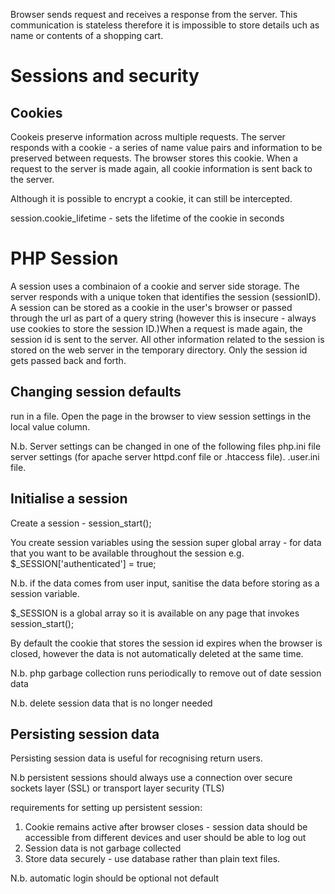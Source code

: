 Browser sends request and receives a response from the server. This communication is stateless therefore it is impossible to store details uch as name or contents of a 
shopping cart.

Sessions and security
=========================

Cookies
--------
Cookeis preserve information across multiple requests.  The server responds with a cookie - a series of name value pairs and information to be preserved between requests. 
The browser stores this cookie. When a request to the server is made again, all cookie information is sent back to the server. 

Although it is possible to encrypt a cookie, it can still be intercepted.

session.cookie_lifetime - sets the lifetime of the cookie in seconds

PHP Session
=============
A session uses a combinaion of a cookie and server side storage.  The server responds with a unique token that identifies the session (sessionID).
A session can be stored as a cookie in the user's browser or passed through the url as part of a query string (however this is insecure - always use cookies 
to store the session ID.)When a request is made again, the session id is sent to the server.  All other information related to the session is stored on the 
web server in the temporary directory.  Only the session id gets passed back and forth.

Changing session defaults
--------------------------
run <?php php info(); ?> in a file.  Open the page in the browser to view session settings in the local value column.

N.b. Server settings can be changed in one of the following files php.ini file server settings (for apache server httpd.conf file or .htaccess file). .user.ini file.

Initialise a session
--------------------
Create a session - session_start();

You create session variables using the session super global array - for data that you want to be available throughout the session e.g. $_SESSION['authenticated'] = true;

N.b. if the data comes from user input, sanitise the data before storing as a session variable.

$_SESSION is a global array so it is available on any page that invokes session_start();

By default the cookie that stores the session id expires when the browser is closed, however the data is not automatically deleted at the same time.

N.b. php garbage collection runs periodically to remove out of date session data

N.b. delete session data that is no longer needed

Persisting session data
-----------------------
Persisting session data is useful for recognising return users. 

N.b persistent sessions should always use a connection over secure sockets layer (SSL) or transport layer security (TLS)

requirements for setting up persistent session:
1. Cookie remains active after browser closes - session data should be accessible from different devices and user should be able to log out
2. Session data is not garbage collected
3. Store data securely - use database rather than plain text files.

N.b. automatic login should be optional not default

